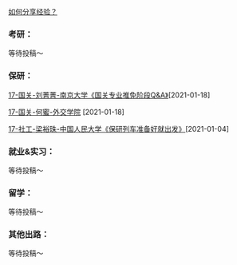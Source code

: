 [如何分享经验？](Preface/fenxiang.md)

### 考研：

等待投稿～

### 保研：

[17-国关-刘菁菁-南京大学《国关专业推免阶段Q&A》](升学就业/社会与政治学院/17-国关-刘菁菁.md)[2021-01-18]

[17-国关-何蜜-外交学院](升学就业/社会与政治学院/17-国关-何蜜.md) [2021-01-18]

[17-社工-梁裕珠-中国人民大学《保研列车准备好就出发》](升学就业/社会与政治学院/17-社工-梁裕珠.md)[2021-01-04]

### 就业&实习：

等待投稿～

### 留学：

等待投稿～

### 其他出路：

等待投稿～